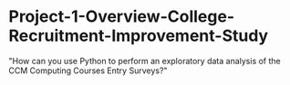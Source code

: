 # Project-1-Overview-College-Recruitment-Improvement-Study
"How can you use Python to perform an exploratory data analysis of the CCM Computing Courses Entry Surveys?"
